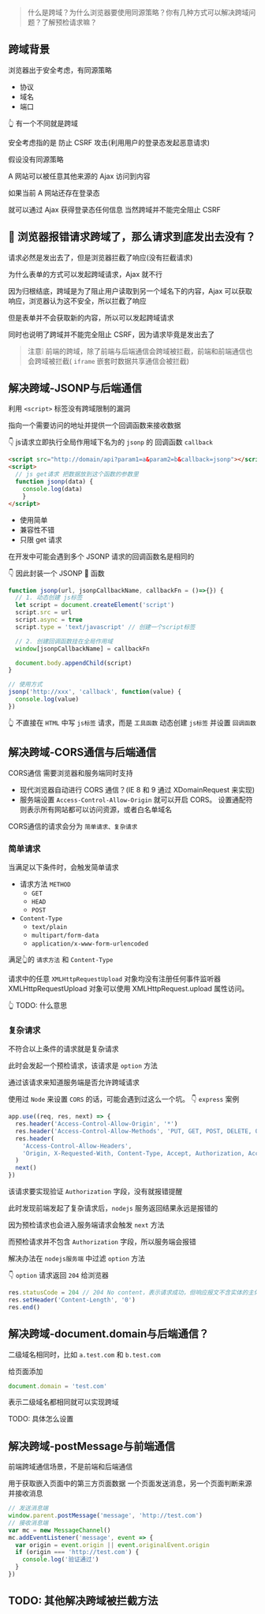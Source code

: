 > 什么是跨域？为什么浏览器要使用同源策略？你有几种方式可以解决跨域问题？了解预检请求嘛？


## 跨域背景

浏览器出于安全考虑，有同源策略
- 协议
- 域名
- 端口

👆 有一个不同就是跨域

安全考虑指的是
防止 CSRF 攻击(利用用户的登录态发起恶意请求)

假设没有同源策略

A 网站可以被任意其他来源的 Ajax 访问到内容

如果当前 A 网站还存在登录态

就可以通过 Ajax 获得登录态任何信息
当然跨域并不能完全阻止 CSRF

## 🤔 浏览器报错请求跨域了，那么请求到底发出去没有？ 

请求必然是发出去了，但是浏览器拦截了响应(没有拦截请求)

为什么表单的方式可以发起跨域请求，Ajax 就不行

因为归根结底，跨域是为了阻止用户读取到另一个域名下的内容，Ajax 可以获取响应，浏览器认为这不安全，所以拦截了响应

但是表单并不会获取新的内容，所以可以发起跨域请求

同时也说明了跨域并不能完全阻止 CSRF，因为请求毕竟是发出去了


> 注意❕ 前端的跨域，除了前端与后端通信会跨域被拦截，前端和前端通信也会跨域被拦截( `iframe` 嵌套时数据共享通信会被拦截)

## 解决跨域-JSONP与后端通信

利用 `<script>` 标签没有跨域限制的漏洞

指向一个需要访问的地址并提供一个回调函数来接收数据

👇 js请求立即执行全局作用域下名为的 `jsonp` 的 回调函数 `callback`
```html
<script src="http://domain/api?param1=a&param2=b&callback=jsonp"></script>
<script>
  // js get请求 把数据放到这个函数的参数里
  function jsonp(data) {
  	console.log(data)
	}
</script>    
```

- 使用简单
- 兼容性不错
- 只限 get 请求

在开发中可能会遇到多个 JSONP 请求的回调函数名是相同的

👇 因此封装一个 JSONP 🔧 函数
```js
function jsonp(url, jsonpCallbackName, callbackFn = ()=>{}) {
  // 1. 动态创建 js标签
  let script = document.createElement('script')
  script.src = url
  script.async = true
  script.type = 'text/javascript' // 创建一个script标签

  // 2. 创建回调函数挂在全局作用域
  window[jsonpCallbackName] = callbackFn

  document.body.appendChild(script)
}

// 使用方式
jsonp('http://xxx', 'callback', function(value) {
  console.log(value)
})
```
👆 不直接在 `HTML` 中写 `js标签` 请求，而是 `工具函数` 动态创建 `js标签` 并设置 `回调函数`

## 解决跨域-CORS通信与后端通信

CORS通信 需要浏览器和服务端同时支持
- 现代浏览器自动进行 CORS 通信？(IE 8 和 9 通过 XDomainRequest 来实现)
- 服务端设置 `Access-Control-Allow-Origin` 就可以开启 CORS。 设置通配符则表示所有网站都可以访问资源，或者白名单域名

CORS通信的请求会分为 `简单请求、复杂请求`

### 简单请求

当满足以下条件时，会触发简单请求

- 请求方法 `METHOD`
  - `GET`
  - `HEAD`
  - `POST`
- `Content-Type`
  - `text/plain`
  - `multipart/form-data`
  - `application/x-www-form-urlencoded`

满足👆的 `请求方法` 和 `Content-Type`

请求中的任意 `XMLHttpRequestUpload` 对象均没有注册任何事件监听器
XMLHttpRequestUpload 对象可以使用 XMLHttpRequest.upload 属性访问。

👆 TODO: 什么意思

### 复杂请求

不符合以上条件的请求就是复杂请求

此时会发起一个预检请求，该请求是 `option` 方法

通过该请求来知道服务端是否允许跨域请求

使用过 `Node` 来设置 `CORS` 的话，可能会遇到过这么一个坑。
👇 `express` 案例
```js
app.use((req, res, next) => {
  res.header('Access-Control-Allow-Origin', '*')
  res.header('Access-Control-Allow-Methods', 'PUT, GET, POST, DELETE, OPTIONS')
  res.header(
    'Access-Control-Allow-Headers',
    'Origin, X-Requested-With, Content-Type, Accept, Authorization, Access-Control-Allow-Credentials'
  )
  next()
})
```
该请求要实现验证 `Authorization` 字段，没有就报错提醒

此时发现前端发起了复杂请求后，`nodejs` 服务返回结果永远是报错的

因为预检请求也会进入服务端请求会触发 `next` 方法

而预检请求并不包含 `Authorization` 字段，所以服务端会报错

解决办法在 `nodejs服务端` 中过滤 `option` 方法

👇 `option` 请求返回 `204` 给浏览器
```js
res.statusCode = 204 // 204 No content，表示请求成功，但响应报文不含实体的主体部分
res.setHeader('Content-Length', '0')
res.end()
```

## 解决跨域-document.domain与后端通信？

二级域名相同时，比如 `a.test.com` 和 `b.test.com`

给页面添加
```js
document.domain = 'test.com'
```
表示二级域名都相同就可以实现跨域

TODO: 具体怎么设置

## 解决跨域-postMessage与前端通信

前端跨域通信场景，不是前端和后端通信

用于获取嵌入页面中的第三方页面数据
一个页面发送消息，另一个页面判断来源并接收消息

```js
// 发送消息端
window.parent.postMessage('message', 'http://test.com')
// 接收消息端
var mc = new MessageChannel()
mc.addEventListener('message', event => {
  var origin = event.origin || event.originalEvent.origin
  if (origin === 'http://test.com') {
    console.log('验证通过')
  }
})

```

## TODO: 其他解决跨域被拦截方法

